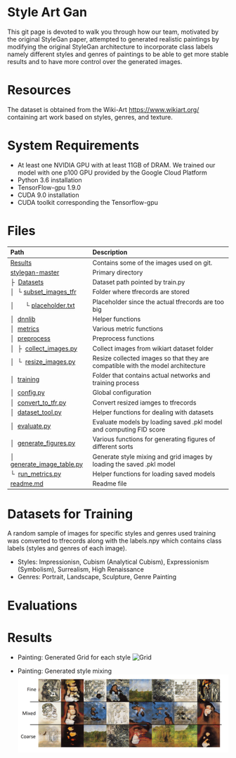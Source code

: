 # Style Art Gan

This git page is devoted to walk you through how our team, motivated by the original StyleGan paper, attempted to generated realistic paintings by modifying the original StyleGan architecture to incorporate class labels namely different styles and genres of paintings to be able to get more stable results and to have more control over the generated images.


# Resources

The dataset is obtained from the Wiki-Art https://www.wikiart.org/ containing art work based on styles, genres, and texture. 

# System Requirements

* At least one NVIDIA GPU with at least 11GB of DRAM. We trained our model with one p100 GPU provided by the Google Cloud Platform
* Python 3.6 installation 
* TensorFlow-gpu 1.9.0 
* CUDA 9.0 installation
* CUDA toolkit corresponding the Tensorflow-gpu

# Files
| Path | Description
| :--- | :----------
| [Results](https://github.com/boistud/StyleArtGan/tree/master/Results)| Contains some of the images used on git.
| [stylegan-master](https://github.com/boistud/StyleArtGan/tree/master/stylegan-master)| Primary directory
| &boxvr;&nbsp; [Datasets](https://github.com/boistud/StyleArtGan/tree/master/stylegan-master/datasets) | Dataset path pointed by train.py
| &boxv;&nbsp; &boxur;&nbsp;[subset_images_tfr](https://github.com/boistud/StyleArtGan/tree/master/stylegan-master/datasets/subset_images_tfr) | Folder where tfrecords are stored
| &boxv;&nbsp; &ensp;&ensp; &boxur;&nbsp;[placeholder.txt](https://github.com/boistud/StyleArtGan/tree/master/stylegan-master/datasets/subset_images_tfr/placeholder.txt) | Placeholder since the actual tfrecords are too big
| &boxv;&nbsp; [dnnlib](https://github.com/alex91121/Style_Art_GAN/tree/master/stylegan-master-clean/dnnlib) | Helper functions
| &boxv;&nbsp; [metrics](https://github.com/boistud/StyleArtGan/tree/master/stylegan-master/metrics) | Various metric functions
| &boxv;&nbsp; [preprocess](https://github.com/boistud/StyleArtGan/tree/master/stylegan-master/preprocess) | Preprocess functions
| &boxv;&nbsp; &boxvr;&nbsp; [collect_images.py](https://github.com/boistud/StyleArtGan/blob/master/stylegan-master/preprocess/collect_images.py) | Collect images from wikiart dataset folder
| &boxv;&nbsp; &boxur;&nbsp; [resize_images.py](https://github.com/boistud/StyleArtGan/blob/master/stylegan-master/preprocess/resize_images.py) | Resize collected images so that they are compatible with the model architecture
| &boxv;&nbsp; [training](https://github.com/boistud/StyleArtGan/tree/master/stylegan-master/training) | Folder that contains actual networks and training process
| &boxv;&nbsp; [config.py](https://github.com/boistud/StyleArtGan/blob/master/stylegan-master/config.py) | Global configuration
| &boxv;&nbsp; [convert_to_tfr.py](https://github.com/boistud/StyleArtGan/blob/master/stylegan-master/convert_to_tfr.py) | Convert resized iamges to tfrecords
| &boxv;&nbsp; [dataset_tool.py](https://github.com/boistud/StyleArtGan/blob/master/stylegan-master/dataset_tool.py) | Helper functions for dealing with datasets
| &boxv;&nbsp; [evaluate.py](https://github.com/boistud/StyleArtGan/blob/master/stylegan-master/evaluate.py) | Evaluate models by loading saved .pkl model and computing FID score
| &boxv;&nbsp; [generate_figures.py](https://github.com/boistud/StyleArtGan/blob/master/stylegan-master/generate_figures.py) | Various functions for generating figures of different sorts
| &boxv;&nbsp; [generate_image_table.py](https://github.com/boistud/StyleArtGan/blob/master/stylegan-master/generate_image_table.py) | Generate style mixing and grid images by loading the saved .pkl model
| &boxur;&nbsp; [run_metrics.py](https://github.com/boistud/StyleArtGan/blob/master/stylegan-master/run_metrics.py) | Helper functions for loading saved models
| [readme.md](https://github.com/boistud/StyleArtGan/blob/master/readme.md)| Readme file


# Datasets for Training

A random sample of images for specific styles and genres used training was converted to tfrecords along with the labels.npy which contains class labels (styles and genres of each image).

* Styles: Impressionisn, Cubism (Analytical Cubism), Expressionism (Symbolism), Surrealism, High Renaissance
* Genres: Portrait, Landscape, Sculpture, Genre Painting

# Evaluations



# Results

* Painting: Generated Grid for each style
![Grid](https://github.com/boistud/StyleArtGan/blob/master/Results/grid_edited.png)

* Painting: Generated style mixing
![Style Mixing](https://github.com/boistud/StyleArtGan/blob/master/Results/mixing_edited.png)

